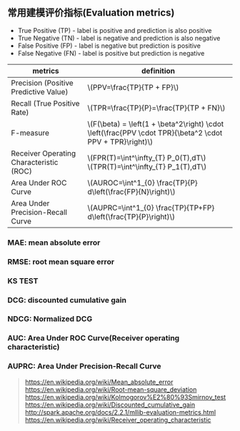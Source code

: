 ## 常用建模评价指标(Evaluation metrics)

* True Positive (TP) - label is positive and prediction is also positive
* True Negative (TN) - label is negative and prediction is also negative
* False Positive (FP) - label is negative but prediction is positive
* False Negative (FN) - label is positive but prediction is negative


|metrics|definition|
|-------|----------|
|Precision (Positive Predictive Value)|\\(PPV=\frac{TP}{TP + FP}\\)|
|Recall (True Positive Rate)|\\(TPR=\frac{TP}{P}=\frac{TP}{TP + FN}\\)|
|F-measure|\\(F(\beta) = \left(1 + \beta^2\right) \cdot \left(\frac{PPV \cdot TPR}{\beta^2 \cdot PPV + TPR}\right)\\)|
|Receiver Operating Characteristic (ROC)|\\(FPR(T)=\int^\infty_{T} P_0(T)\,dT\\) <br/> \\(TPR(T)=\int^\infty_{T} P_1(T)\,dT\\)|
|Area Under ROC Curve|\\(AUROC=\int^1_{0} \frac{TP}{P} d\left(\frac{FP}{N}\right)\\)|
|Area Under Precision-Recall Curve	|\\(AUPRC=\int^1_{0} \frac{TP}{TP+FP} d\left(\frac{TP}{P}\right)\\)|

### MAE: mean absolute error

### RMSE: root mean square error

### KS TEST

### DCG: discounted cumulative gain

### NDCG: Normalized DCG 

### AUC: Area Under ROC Curve(Receiver operating characteristic)

### AUPRC: Area Under Precision-Recall Curve


> https://en.wikipedia.org/wiki/Mean_absolute_error
> https://en.wikipedia.org/wiki/Root-mean-square_deviation
> https://en.wikipedia.org/wiki/Kolmogorov%E2%80%93Smirnov_test
> https://en.wikipedia.org/wiki/Discounted_cumulative_gain
> http://spark.apache.org/docs/2.2.1/mllib-evaluation-metrics.html
> https://en.wikipedia.org/wiki/Receiver_operating_characteristic

<script type="text/javascript" src="http://cdn.mathjax.org/mathjax/latest/MathJax.js?config=default"></script>